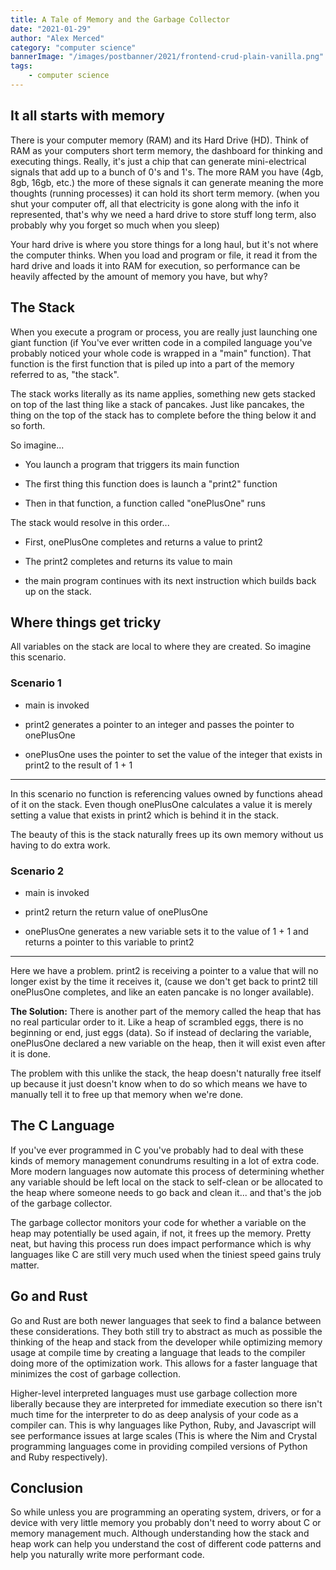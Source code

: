 ```yaml
---
title: A Tale of Memory and the Garbage Collector
date: "2021-01-29"
author: "Alex Merced"
category: "computer science"
bannerImage: "/images/postbanner/2021/frontend-crud-plain-vanilla.png"
tags:
    - computer science
---
```


## It all starts with memory

There is your computer memory (RAM) and its Hard Drive (HD). Think of RAM as your computers short term memory, the dashboard for thinking and executing things. Really, it's just a chip that can generate mini-electrical signals that add up to a bunch of 0's and 1's. The more RAM you have (4gb, 8gb, 16gb, etc.) the more of these signals it can generate meaning the more thoughts (running processes) it can hold its short term memory. (when you shut your computer off, all that electricity is gone along with the info it represented, that's why we need a hard drive to store stuff long term, also probably why you forget so much when you sleep)

Your hard drive is where you store things for a long haul, but it's not where the computer thinks. When you load and program or file, it read it from the hard drive and loads it into RAM for execution, so performance can be heavily affected by the amount of memory you have, but why?

## The Stack

When you execute a program or process, you are really just launching one giant function (if You've ever written code in a compiled language you've probably noticed your whole code is wrapped in a "main" function). That function is the first function that is piled up into a part of the memory referred to as, "the stack".

The stack works literally as its name applies, something new gets stacked on top of the last thing like a stack of pancakes. Just like pancakes, the thing on the top of the stack has to complete before the thing below it and so forth.

So imagine...

- You launch a program that triggers its main function

- The first thing this function does is launch a "print2" function

- Then in that function, a function called "onePlusOne" runs

The stack would resolve in this order...

- First, onePlusOne completes and returns a value to print2

- The print2 completes and returns its value to main

- the main program continues with its next instruction which builds back up on the stack.

## Where things get tricky

All variables on the stack are local to where they are created. So imagine this scenario.

### Scenario 1

- main is invoked

- print2 generates a pointer to an integer and passes the pointer to onePlusOne

- onePlusOne uses the pointer to set the value of the integer that exists in print2 to the result of 1 + 1

-----

In this scenario no function is referencing values owned by functions ahead of it on the stack. Even though onePlusOne calculates a value it is merely setting a value that exists in print2 which is behind it in the stack.

The beauty of this is the stack naturally frees up its own memory without us having to do extra work.

### Scenario 2

- main is invoked

- print2 return the return value of onePlusOne

- onePlusOne generates a new variable sets it to the value of 1 + 1 and returns a pointer to this variable to print2

-----

Here we have a problem. print2 is receiving a pointer to a value that will no longer exist by the time it receives it, (cause we don't get back to print2 till onePlusOne completes, and like an eaten pancake is no longer available).

**The Solution:** There is another part of the memory called the heap that has no real particular order to it. Like a heap of scrambled eggs, there is no beginning or end, just eggs (data). So if instead of declaring the variable, onePlusOne declared a new variable on the heap, then it will exist even after it is done.

The problem with this unlike the stack, the heap doesn't naturally free itself up because it just doesn't know when to do so which means we have to manually tell it to free up that memory when we're done.

## The C Language

If you've ever programmed in C you've probably had to deal with these kinds of memory management conundrums resulting in a lot of extra code. More modern languages now automate this process of determining whether any variable should be left local on the stack to self-clean or be allocated to the heap where someone needs to go back and clean it... and that's the job of the garbage collector.

The garbage collector monitors your code for whether a variable on the heap may potentially be used again, if not, it frees up the memory. Pretty neat, but having this process run does impact performance which is why languages like C are still very much used when the tiniest speed gains truly matter.

## Go and Rust

Go and Rust are both newer languages that seek to find a balance between these considerations. They both still try to abstract as much as possible the thinking of the heap and stack from the developer while optimizing memory usage at compile time by creating a language that leads to the compiler doing more of the optimization work. This allows for a faster language that minimizes the cost of garbage collection.

Higher-level interpreted languages must use garbage collection more liberally because they are interpreted for immediate execution so there isn't much time for the interpreter to do as deep analysis of your code as a compiler can. This is why languages like Python, Ruby, and Javascript will see performance issues at large scales (This is where the Nim and Crystal programming languages come in providing compiled versions of Python and Ruby respectively).

## Conclusion

So while unless you are programming an operating system, drivers, or for a device with very little memory you probably don't need to worry about C or memory management much. Although understanding how the stack and heap work can help you understand the cost of different code patterns and help you naturally write more performant code.